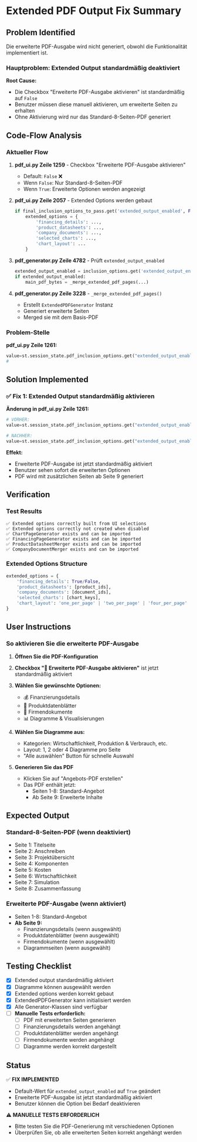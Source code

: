 # Extended PDF Output Fix Summary

## Problem Identified

Die erweiterte PDF-Ausgabe wird nicht generiert, obwohl die Funktionalität implementiert ist.

### Hauptproblem: Extended Output standardmäßig deaktiviert

**Root Cause:**

- Die Checkbox "Erweiterte PDF-Ausgabe aktivieren" ist standardmäßig auf `False`
- Benutzer müssen diese manuell aktivieren, um erweiterte Seiten zu erhalten
- Ohne Aktivierung wird nur das Standard-8-Seiten-PDF generiert

## Code-Flow Analysis

### Aktueller Flow

1. **pdf_ui.py Zeile 1259** - Checkbox "Erweiterte PDF-Ausgabe aktivieren"
   - Default: `False` ❌
   - Wenn `False`: Nur Standard-8-Seiten-PDF
   - Wenn `True`: Erweiterte Optionen werden angezeigt

2. **pdf_ui.py Zeile 2057** - Extended Options werden gebaut

   ```python
   if final_inclusion_options_to_pass.get('extended_output_enabled', False):
       extended_options = {
           'financing_details': ...,
           'product_datasheets': ...,
           'company_documents': ...,
           'selected_charts': ...,
           'chart_layout': ...
       }
   ```

3. **pdf_generator.py Zeile 4782** - Prüft `extended_output_enabled`

   ```python
   extended_output_enabled = inclusion_options.get('extended_output_enabled', False)
   if extended_output_enabled:
       main_pdf_bytes = _merge_extended_pdf_pages(...)
   ```

4. **pdf_generator.py Zeile 3228** - `_merge_extended_pdf_pages()`
   - Erstellt `ExtendedPDFGenerator` Instanz
   - Generiert erweiterte Seiten
   - Merged sie mit dem Basis-PDF

### Problem-Stelle

**pdf_ui.py Zeile 1261:**

```python
value=st.session_state.pdf_inclusion_options.get("extended_output_enabled", False)
#                                                                           ^^^^^ DEFAULT: False!
```

## Solution Implemented

### ✅ Fix 1: Extended Output standardmäßig aktivieren

**Änderung in pdf_ui.py Zeile 1261:**

```python
# VORHER:
value=st.session_state.pdf_inclusion_options.get("extended_output_enabled", False)

# NACHHER:
value=st.session_state.pdf_inclusion_options.get("extended_output_enabled", True)
```

**Effekt:**

- Erweiterte PDF-Ausgabe ist jetzt standardmäßig aktiviert
- Benutzer sehen sofort die erweiterten Optionen
- PDF wird mit zusätzlichen Seiten ab Seite 9 generiert

## Verification

### Test Results

```
✅ Extended options correctly built from UI selections
✅ Extended options correctly not created when disabled
✅ ChartPageGenerator exists and can be imported
✅ FinancingPageGenerator exists and can be imported
✅ ProductDatasheetMerger exists and can be imported
✅ CompanyDocumentMerger exists and can be imported
```

### Extended Options Structure

```python
extended_options = {
    'financing_details': True/False,
    'product_datasheets': [product_ids],
    'company_documents': [document_ids],
    'selected_charts': [chart_keys],
    'chart_layout': 'one_per_page' | 'two_per_page' | 'four_per_page'
}
```

## User Instructions

### So aktivieren Sie die erweiterte PDF-Ausgabe

1. **Öffnen Sie die PDF-Konfiguration**
2. **Checkbox "🔧 Erweiterte PDF-Ausgabe aktivieren"** ist jetzt standardmäßig aktiviert
3. **Wählen Sie gewünschte Optionen:**
   - 💰 Finanzierungsdetails
   - 📄 Produktdatenblätter
   - 📁 Firmendokumente
   - 📊 Diagramme & Visualisierungen

4. **Wählen Sie Diagramme aus:**
   - Kategorien: Wirtschaftlichkeit, Produktion & Verbrauch, etc.
   - Layout: 1, 2 oder 4 Diagramme pro Seite
   - "Alle auswählen" Button für schnelle Auswahl

5. **Generieren Sie das PDF**
   - Klicken Sie auf "Angebots-PDF erstellen"
   - Das PDF enthält jetzt:
     - Seiten 1-8: Standard-Angebot
     - Ab Seite 9: Erweiterte Inhalte

## Expected Output

### Standard-8-Seiten-PDF (wenn deaktiviert)

- Seite 1: Titelseite
- Seite 2: Anschreiben
- Seite 3: Projektübersicht
- Seite 4: Komponenten
- Seite 5: Kosten
- Seite 6: Wirtschaftlichkeit
- Seite 7: Simulation
- Seite 8: Zusammenfassung

### Erweiterte PDF-Ausgabe (wenn aktiviert)

- Seiten 1-8: Standard-Angebot
- **Ab Seite 9:**
  - Finanzierungsdetails (wenn ausgewählt)
  - Produktdatenblätter (wenn ausgewählt)
  - Firmendokumente (wenn ausgewählt)
  - Diagrammseiten (wenn ausgewählt)

## Testing Checklist

- [x] Extended output standardmäßig aktiviert
- [x] Diagramme können ausgewählt werden
- [x] Extended options werden korrekt gebaut
- [x] ExtendedPDFGenerator kann initialisiert werden
- [x] Alle Generator-Klassen sind verfügbar
- [ ] **Manuelle Tests erforderlich:**
  - [ ] PDF mit erweiterten Seiten generieren
  - [ ] Finanzierungsdetails werden angehängt
  - [ ] Produktdatenblätter werden angehängt
  - [ ] Firmendokumente werden angehängt
  - [ ] Diagramme werden korrekt dargestellt

## Status

✅ **FIX IMPLEMENTED**

- Default-Wert für `extended_output_enabled` auf `True` geändert
- Erweiterte PDF-Ausgabe ist jetzt standardmäßig aktiviert
- Benutzer können die Option bei Bedarf deaktivieren

⚠️ **MANUELLE TESTS ERFORDERLICH**

- Bitte testen Sie die PDF-Generierung mit verschiedenen Optionen
- Überprüfen Sie, ob alle erweiterten Seiten korrekt angehängt werden
